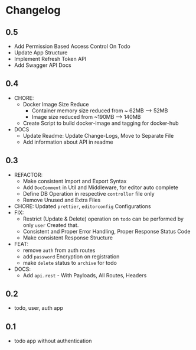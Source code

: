 # Changelog

## 0.5

- Add Permission Based Access Control On Todo
- Update App Structure
- Implement Refresh Token API
- Add Swagger API Docs

## 0.4

- CHORE:
  - Docker Image Size Reduce
    - Container memory size reduced from ~ 62MB --> 52MB
    - Image size reduced from ~190MB --> 140MB
  - Create Script to build docker-image and tagging for docker-hub
- DOCS
  - Update Readme: Update Change-Logs, Move to Separate File
  - Add information about API in readme

## 0.3

- REFACTOR:
  - Make consistent Import and Export Syntax
  - Add `DocComment` in Util and Middleware, for editor auto complete
  - Define DB Operation in respective `controller` file only
  - Remove Unused and Extra Files
- CHORE: Updated `prettier`, `editorconfig` Configurations
- FIX:
  - Restrict (Update & Delete) operation on `todo` can be performed by only `user` Created that.
  - Consistent and Proper Error Handling, Proper Response Status Code
  - Make consistent Response Structure
- FEAT:
  - remove `auth` from auth routes
  - add `password` Encryption on registration
  - make `delete` status to `archive` for todo
- DOCS:
  - Add `api.rest` - With Payloads, All Routes, Headers

## 0.2

- todo, user, auth app

## 0.1

- todo app without authentication
